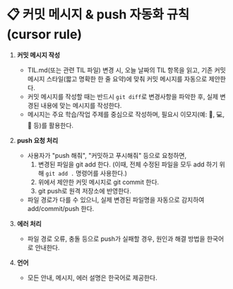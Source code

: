 # 📋 커밋 메시지 & push 자동화 규칙 (cursor rule)

1. **커밋 메시지 작성**
   - TIL.md(또는 관련 TIL 파일) 변경 시, 오늘 날짜의 TIL 항목을 읽고, 기존 커밋 메시지 스타일(짧고 명확한 한 줄 요약)에 맞춰 커밋 메시지를 자동으로 제안한다.
   - 커밋 메시지를 작성할 때는 반드시 `git diff`로 변경사항을 파악한 후, 실제 변경된 내용에 맞는 메시지를 작성한다.
   - 메시지는 주요 학습/작업 주제를 중심으로 작성하며, 필요시 이모지(예: 🤖, 💻, 🎥 등)를 활용한다.

2. **push 요청 처리**
   - 사용자가 "push 해줘", "커밋하고 푸시해줘" 등으로 요청하면,
     1. 변경된 파일을 git add 한다. (이때, 전체 수정된 파일을 모두 add 하기 위해 `git add .` 명령어를 사용한다.)
     2. 위에서 제안한 커밋 메시지로 git commit 한다.
     3. git push로 원격 저장소에 반영한다.
   - 파일 경로가 다를 수 있으니, 실제 변경된 파일명을 자동으로 감지하여 add/commit/push 한다.

3. **에러 처리**
   - 파일 경로 오류, 충돌 등으로 push가 실패할 경우, 원인과 해결 방법을 한국어로 안내한다.

4. **언어**
   - 모든 안내, 메시지, 에러 설명은 한국어로 제공한다. 
